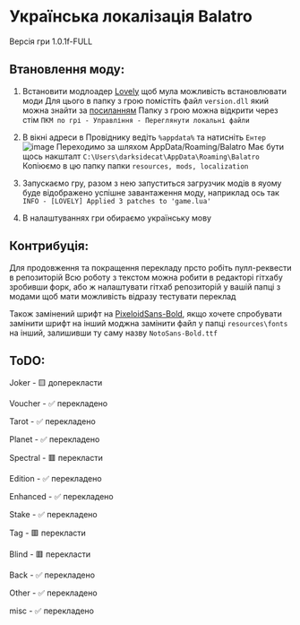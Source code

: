 # Українська локалізація Balatro

Версія гри 1.0.1f-FULL

## Втановлення моду:

1) Встановити модлоадер [Lovely](https://github.com/ethangreen-dev/lovely-injector) щоб мула можливість встановлювати моди
   Для цього в папку з грою помістіть файл `version.dll` який можна знайти за [посиланням](https://github.com/ethangreen-dev/lovely-injector/releases)
   Папку з грою можна відкрити через стім `ПКМ по грі - Управління - Переглянути локальні файли`

2) В вікні адреси в Провіднику ведіть `%appdata%` та натисніть `Ентер`
  ![image](https://github.com/darksidecat/balatro_ukrainian/assets/58224121/b62748a8-3bba-4f95-9e86-77e71adae61d)
  Переходимо за шляхом AppData/Roaming/Balatro
  Має бути щось накшталт `C:\Users\darksidecat\AppData\Roaming\Balatro`
  Копіюємо в цю папку папки `resources, mods, localization`

3) Запускаємо гру, разом з нею запуститься загрузчик модів в яуому буде відображено успішне завантаження моду, наприклад ось так
  ```INFO - [LOVELY] Applied 3 patches to 'game.lua'```

4) В налаштуваннях гри обираємо українську мову

## Контрибуція:
  Для продовження та покращення перекладу прсто робіть пулл-реквести в репозиторій
  Всю роботу з текстом можна робити в редакторі гітхабу зробивши форк, або ж  налаштувати гітхаб репозиторій у вашій папці з модами щоб мати можливість відразу тестувати переклад


Також замінений шрифт на [PixeloidSans-Bold](https://ggbot.itch.io/pixeloid-font), якщо хочете спробувати замінити шрифт на інший
моджна замінити файл у папці `resources\fonts` на інший, залишивши ту саму назву `NotoSans-Bold.ttf`

## ToDO:
Joker - 🟨 доперекласти

Voucher - ✅ перекладено

Tarot - ✅ перекладено

Planet - ✅ перекладено

Spectral - 🟥 перекласти

Edition - ✅ перекладено

Enhanced - ✅ перекладено

Stake - ✅ перекладено

Tag - 🟥 перекласти

Blind - 🟥 перекласти

Back - ✅ перекладено

Other - ✅ перекладено

misc - ✅ перекладено
